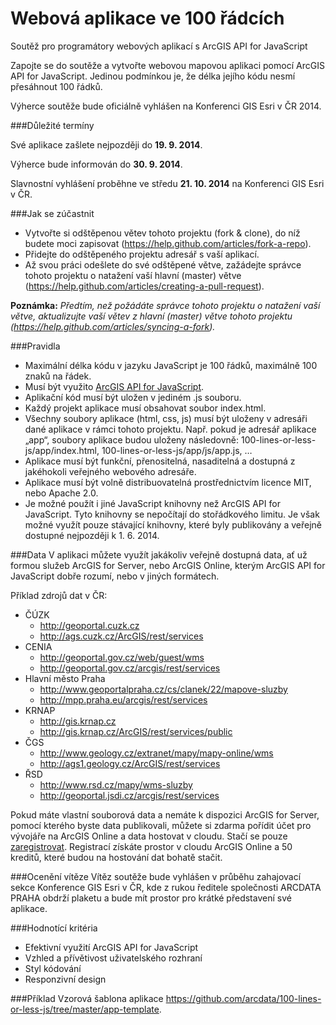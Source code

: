 Webová aplikace ve 100 řádcích
==============================
Soutěž pro programátory webových aplikací s ArcGIS API for JavaScript

Zapojte se do soutěže a vytvořte webovou mapovou aplikaci pomocí ArcGIS API for JavaScript. Jedinou podmínkou je, že délka jejího kódu nesmí přesáhnout 100 řádků.

Výherce soutěže bude oficiálně vyhlášen na Konferenci GIS Esri v ČR 2014.

###Důležité termíny

Své aplikace zašlete nejpozději do **19. 9. 2014**.

Výherce bude informován do **30. 9. 2014**.

Slavnostní vyhlášení proběhne ve středu **21. 10. 2014** na Konferenci GIS Esri v ČR.

###Jak se zúčastnit

- Vytvořte si odštěpenou větev tohoto projektu (fork & clone), do níž budete moci zapisovat (https://help.github.com/articles/fork-a-repo).
- Přidejte do odštěpeného projektu adresář s vaší aplikací.
- Až svou práci odešlete do své odštěpené větve, zažádejte správce tohoto projektu o natažení vaší hlavní (master) větve (https://help.github.com/articles/creating-a-pull-request).

__Poznámka:__
_Předtím, než požádáte správce tohoto projektu o natažení vaší větve, aktualizujte vaší větev z hlavní (master) větve tohoto projektu (https://help.github.com/articles/syncing-a-fork)._

###Pravidla

- Maximální délka kódu v jazyku JavaScript je 100 řádků, maximálně 100 znaků na řádek.
- Musí být využito [ArcGIS API for JavaScript](https://developers.arcgis.com/javascript/).
- Aplikační kód musí být uložen v jediném .js souboru.
- Každý projekt aplikace musí obsahovat soubor index.html.
- Všechny soubory aplikace (html, css, js) musí být uloženy v adresáři dané aplikace v rámci tohoto projektu. Např. pokud je adresář aplikace „app“, soubory aplikace budou uloženy následovně: 100-lines-or-less-js/app/index.html, 100-lines-or-less-js/app/js/app.js, …
- Aplikace musí být funkční, přenositelná, nasaditelná a dostupná z jakéhokoli veřejného webového adresáře.
- Aplikace musí být volně distribuovatelná prostřednictvím licence MIT, nebo Apache 2.0.
- Je možné použít i jiné JavaScript knihovny než ArcGIS API for JavaScript. Tyto knihovny se nepočítají do stořádkového limitu. Je však možné využít pouze stávající knihovny, které byly publikovány a veřejně dostupné nejpozději k 1. 6. 2014.

###Data
V aplikaci můžete využít jakákoliv veřejně dostupná data, ať už formou služeb ArcGIS for Server, nebo ArcGIS Online, kterým ArcGIS API for JavaScript dobře rozumí, nebo v jiných formátech.

Příklad zdrojů dat v ČR:
- ČÚZK
    - http://geoportal.cuzk.cz
    - http://ags.cuzk.cz/ArcGIS/rest/services
- CENIA
    - http://geoportal.gov.cz/web/guest/wms
    - http://geoportal.gov.cz/arcgis/rest/services
- Hlavní město Praha
    - http://www.geoportalpraha.cz/cs/clanek/22/mapove-sluzby
    - http://mpp.praha.eu/arcgis/rest/services
- KRNAP
    - http://gis.krnap.cz
    - http://gis.krnap.cz/ArcGIS/rest/services/public
- ČGS
    - http://www.geology.cz/extranet/mapy/mapy-online/wms
    - http://ags1.geology.cz/ArcGIS/rest/services
- ŘSD
    - http://www.rsd.cz/mapy/wms-sluzby
    - http://geoportal.jsdi.cz/arcgis/rest/services

Pokud máte vlastní souborová data a nemáte k dispozici ArcGIS for Server, pomocí kterého byste data publikovali, můžete si zdarma pořídit účet pro vývojáře na ArcGIS Online a data hostovat v cloudu. Stačí se pouze [zaregistrovat](https://developers.arcgis.com/en/sign-up/). Registrací získáte prostor v cloudu ArcGIS Online a 50 kreditů, které budou na hostování dat bohatě stačit.

###Ocenění vítěze
Vítěz soutěže bude vyhlášen v průběhu zahajovací sekce Konference GIS Esri v ČR, kde z rukou ředitele společnosti ARCDATA PRAHA obdrží plaketu a bude mít prostor pro krátké představení své aplikace.

###Hodnotící kritéria
- Efektivní využití ArcGIS API for JavaScript
- Vzhled a přívětivost uživatelského rozhraní
- Styl kódování
- Responzivní design

###Příklad
Vzorová šablona aplikace https://github.com/arcdata/100-lines-or-less-js/tree/master/app-template.
